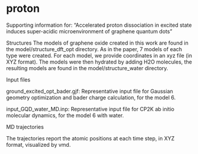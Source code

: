 # proton

Supporting information for: “Accelerated proton dissociation in excited state induces super-acidic microenvironment of graphene quantum dots”



Structures
The models of graphene oxide created in this work are found in the model/structure_dft_opt directory. As in the paper, 7 models of each type were created. For each model, we provide coordinates in an xyz file (in XYZ format).
The models were then hydrated by adding H2O molecules, the resulting models are found in the model/structure_water directory. 


Input files

ground_excited_opt_bader.gjf: Representative input file for Gaussian geometry optimization and bader charge calculation, for the model 6.

input_GQD_water_MD.inp: Representative input file for CP2K ab initio molecular dynamics, for the model 6 with water.


MD trajectories

The trajectories report the atomic positions at each time step, in XYZ format, visualized by vmd.
